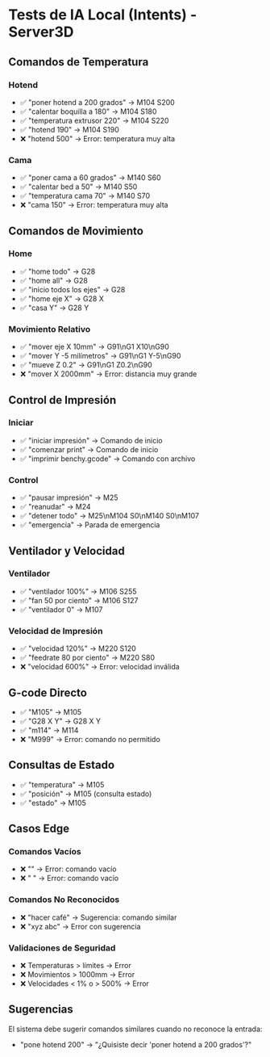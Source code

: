 # Tests de IA Local (Intents) - Server3D

## Comandos de Temperatura

### Hotend
- ✅ "poner hotend a 200 grados" → M104 S200
- ✅ "calentar boquilla a 180" → M104 S180
- ✅ "temperatura extrusor 220" → M104 S220
- ✅ "hotend 190" → M104 S190
- ❌ "hotend 500" → Error: temperatura muy alta

### Cama
- ✅ "poner cama a 60 grados" → M140 S60
- ✅ "calentar bed a 50" → M140 S50
- ✅ "temperatura cama 70" → M140 S70
- ❌ "cama 150" → Error: temperatura muy alta

## Comandos de Movimiento

### Home
- ✅ "home todo" → G28
- ✅ "home all" → G28
- ✅ "inicio todos los ejes" → G28
- ✅ "home eje X" → G28 X
- ✅ "casa Y" → G28 Y

### Movimiento Relativo
- ✅ "mover eje X 10mm" → G91\nG1 X10\nG90
- ✅ "mover Y -5 milímetros" → G91\nG1 Y-5\nG90
- ✅ "mueve Z 0.2" → G91\nG1 Z0.2\nG90
- ❌ "mover X 2000mm" → Error: distancia muy grande

## Control de Impresión

### Iniciar
- ✅ "iniciar impresión" → Comando de inicio
- ✅ "comenzar print" → Comando de inicio
- ✅ "imprimir benchy.gcode" → Comando con archivo

### Control
- ✅ "pausar impresión" → M25
- ✅ "reanudar" → M24
- ✅ "detener todo" → M25\nM104 S0\nM140 S0\nM107
- ✅ "emergencia" → Parada de emergencia

## Ventilador y Velocidad

### Ventilador
- ✅ "ventilador 100%" → M106 S255
- ✅ "fan 50 por ciento" → M106 S127
- ✅ "ventilador 0" → M107

### Velocidad de Impresión
- ✅ "velocidad 120%" → M220 S120
- ✅ "feedrate 80 por ciento" → M220 S80
- ❌ "velocidad 600%" → Error: velocidad inválida

## G-code Directo

- ✅ "M105" → M105
- ✅ "G28 X Y" → G28 X Y
- ✅ "m114" → M114
- ❌ "M999" → Error: comando no permitido

## Consultas de Estado

- ✅ "temperatura" → M105
- ✅ "posición" → M105 (consulta estado)
- ✅ "estado" → M105

## Casos Edge

### Comandos Vacíos
- ❌ "" → Error: comando vacío
- ❌ "   " → Error: comando vacío

### Comandos No Reconocidos
- ❌ "hacer café" → Sugerencia: comando similar
- ❌ "xyz abc" → Error con sugerencia

### Validaciones de Seguridad
- ❌ Temperaturas > límites → Error
- ❌ Movimientos > 1000mm → Error  
- ❌ Velocidades < 1% o > 500% → Error

## Sugerencias

El sistema debe sugerir comandos similares cuando no reconoce la entrada:
- "pone hotend 200" → "¿Quisiste decir 'poner hotend a 200 grados'?"
